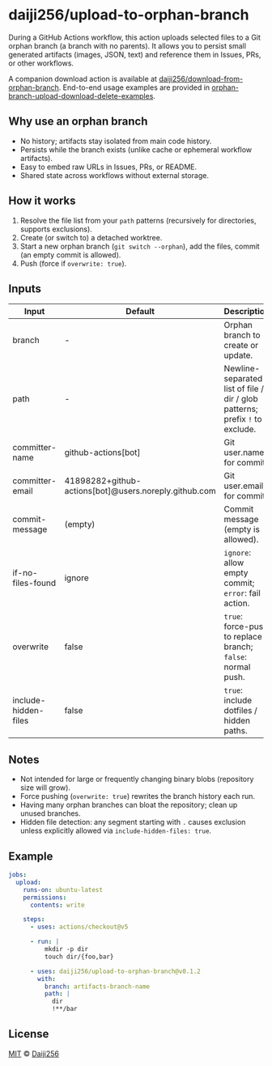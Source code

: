 # daiji256/upload-to-orphan-branch

During a GitHub Actions workflow, this action uploads selected files to a Git orphan branch (a branch with no parents). It allows you to persist small generated artifacts (images, JSON, text) and reference them in Issues, PRs, or other workflows.

A companion download action is available at [daiji256/download-from-orphan-branch](https://github.com/Daiji256/download-from-orphan-branch). End-to-end usage examples are provided in [orphan-branch-upload-download-delete-examples](https://github.com/Daiji256/orphan-branch-upload-download-delete-examples).

## Why use an orphan branch

- No history; artifacts stay isolated from main code history.
- Persists while the branch exists (unlike cache or ephemeral workflow artifacts).
- Easy to embed raw URLs in Issues, PRs, or README.
- Shared state across workflows without external storage.

## How it works

1. Resolve the file list from your `path` patterns (recursively for directories, supports exclusions).
2. Create (or switch to) a detached worktree.
3. Start a new orphan branch (`git switch --orphan`), add the files, commit (an empty commit is allowed).
4. Push (force if `overwrite: true`).

## Inputs

| Input                | Default                                               | Description                                                                  |
| -------------------- | ----------------------------------------------------- | ---------------------------------------------------------------------------- |
| branch               | -                                                     | Orphan branch to create or update.                                           |
| path                 | -                                                     | Newline-separated list of file / dir / glob patterns; prefix `!` to exclude. |
| committer-name       | github-actions[bot]                                   | Git user.name for commit.                                                    |
| committer-email      | 41898282+github-actions[bot]@users.noreply.github.com | Git user.email for commit.                                                   |
| commit-message       | (empty)                                               | Commit message (empty is allowed).                                           |
| if-no-files-found    | ignore                                                | `ignore`: allow empty commit; `error`: fail action.                          |
| overwrite            | false                                                 | `true`: force-push to replace branch; `false`: normal push.                  |
| include-hidden-files | false                                                 | `true`: include dotfiles / hidden paths.                                     |

## Notes

- Not intended for large or frequently changing binary blobs (repository size will grow).
- Force pushing (`overwrite: true`) rewrites the branch history each run.
- Having many orphan branches can bloat the repository; clean up unused branches.
- Hidden file detection: any segment starting with `.` causes exclusion unless explicitly allowed via `include-hidden-files: true`.

## Example

```yaml
jobs:
  upload:
    runs-on: ubuntu-latest
    permissions:
      contents: write

    steps:
      - uses: actions/checkout@v5

      - run: |
          mkdir -p dir
          touch dir/{foo,bar}

      - uses: daiji256/upload-to-orphan-branch@v0.1.2
        with:
          branch: artifacts-branch-name
          path: |
            dir
            !**/bar
```

## License

[MIT](LICENSE) © [Daiji256](https://github.com/Daiji256)

